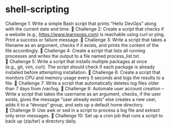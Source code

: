 # shell-scripting
Challenge 1: Write a simple Bash script that prints “Hello DevOps” along with the current date and time.
🔹 Challenge 2: Create a script that checks if a website (e.g., https://www.learnxops.com) is reachable using curl or ping. Print a success or failure message.
🔹 Challenge 3: Write a script that takes a filename as an argument, checks if it exists, and prints the content of the file accordingly.
🔹 Challenge 4: Create a script that lists all running processes and writes the output to a file named process_list.txt.
🔹 Challenge 5: Write a script that installs multiple packages at once (e.g., git, vim, curl). The script should check if each package is already installed before attempting installation.
🔹 Challenge 6: Create a script that monitors CPU and memory usage every 5 seconds and logs the results to a file.
🔹 Challenge 7: Write a script that automatically deletes log files older than 7 days from /var/log.
🔹 Challenge 8: Automate user account creation – Write a script that takes the username as an argument, checks, if the user exists, gives the message “user already exists“ else creates a new user, adds it to a “devops“ group, and sets up a default home directory.
🔹 Challenge 9: Use awk or sed in a script to process a log file and extract only error messages.
🔹 Challenge 10: Set up a cron job that runs a script to back up (zip/tar) a directory daily.
